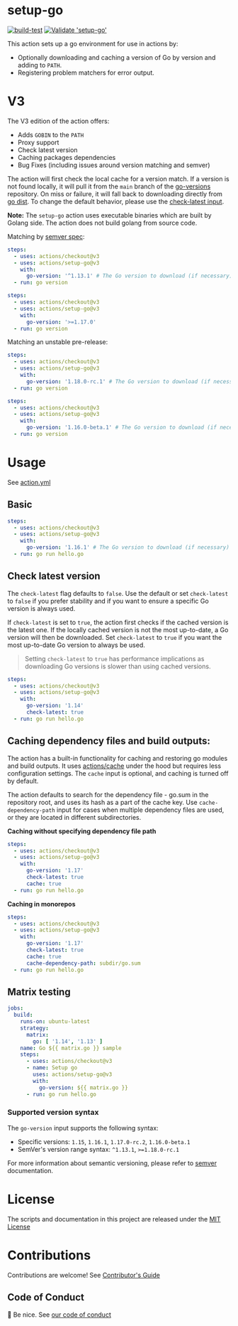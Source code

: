 # setup-go

[![build-test](https://github.com/actions/setup-go/actions/workflows/workflow.yml/badge.svg)](https://github.com/actions/setup-go/actions/workflows/workflow.yml)
[![Validate 'setup-go'](https://github.com/actions/setup-go/actions/workflows/versions.yml/badge.svg)](https://github.com/actions/setup-go/actions/workflows/versions.yml)

This action sets up a go environment for use in actions by:

- Optionally downloading and caching a version of Go by version and adding to `PATH`.
- Registering problem matchers for error output.

# V3

The V3 edition of the action offers:

- Adds `GOBIN` to the `PATH`
- Proxy support
- Check latest version
- Caching packages dependencies
- Bug Fixes (including issues around version matching and semver)

The action will first check the local cache for a version match. If a version is not found locally, it will pull it from the `main` branch of the [go-versions](https://github.com/actions/go-versions/blob/main/versions-manifest.json) repository. On miss or failure, it will fall back to downloading directly from [go dist](https://storage.googleapis.com/golang). To change the default behavior, please use the [check-latest input](#check-latest-version).

**Note:** The `setup-go` action uses executable binaries which are built by Golang side. The action does not build golang from source code.

Matching by [semver spec](https://github.com/npm/node-semver):

```yaml
steps:
  - uses: actions/checkout@v3
  - uses: actions/setup-go@v3
    with:
      go-version: '^1.13.1' # The Go version to download (if necessary) and use.
  - run: go version
```

```yaml
steps:
  - uses: actions/checkout@v3
  - uses: actions/setup-go@v3
    with:
      go-version: '>=1.17.0'
  - run: go version
```

Matching an unstable pre-release:

```yaml
steps:
  - uses: actions/checkout@v3
  - uses: actions/setup-go@v3
    with:
      go-version: '1.18.0-rc.1' # The Go version to download (if necessary) and use.
  - run: go version
```

```yaml
steps:
  - uses: actions/checkout@v3
  - uses: actions/setup-go@v3
    with:
      go-version: '1.16.0-beta.1' # The Go version to download (if necessary) and use.
  - run: go version
```

# Usage

See [action.yml](action.yml)

## Basic

```yaml
steps:
  - uses: actions/checkout@v3
  - uses: actions/setup-go@v3
    with:
      go-version: '1.16.1' # The Go version to download (if necessary) and use.
  - run: go run hello.go
```


## Check latest version

The `check-latest` flag defaults to `false`. Use the default or set `check-latest` to `false` if you prefer stability and if you want to ensure a specific Go version is always used.

If `check-latest` is set to `true`, the action first checks if the cached version is the latest one. If the locally cached version is not the most up-to-date, a Go version will then be downloaded. Set `check-latest` to `true` if you want the most up-to-date Go version to always be used.

> Setting `check-latest` to `true` has performance implications as downloading Go versions is slower than using cached versions.

```yaml
steps:
  - uses: actions/checkout@v3
  - uses: actions/setup-go@v3
    with:
      go-version: '1.14'
      check-latest: true
  - run: go run hello.go
```
## Caching dependency files and build outputs:

The action has a built-in functionality for caching and restoring go modules and build outputs. It uses [actions/cache](https://github.com/actions/cache) under the hood but requires less configuration settings. The `cache` input is optional, and caching is turned off by default.

The action defaults to search for the dependency file - go.sum in the repository root, and uses its hash as a part of the cache key. Use `cache-dependency-path` input for cases when multiple dependency files are used, or they are located in different subdirectories.

**Caching without specifying dependency file path**
```yaml
steps:
  - uses: actions/checkout@v3
  - uses: actions/setup-go@v3
    with:
      go-version: '1.17'
      check-latest: true
      cache: true
  - run: go run hello.go
```

**Caching in monorepos**
```yaml
steps:
  - uses: actions/checkout@v3
  - uses: actions/setup-go@v3
    with:
      go-version: '1.17'
      check-latest: true
      cache: true
      cache-dependency-path: subdir/go.sum
  - run: go run hello.go
```

## Matrix testing

```yaml
jobs:
  build:
    runs-on: ubuntu-latest
    strategy:
      matrix:
        go: [ '1.14', '1.13' ]
    name: Go ${{ matrix.go }} sample
    steps:
      - uses: actions/checkout@v3
      - name: Setup go
        uses: actions/setup-go@v3
        with:
          go-version: ${{ matrix.go }}
      - run: go run hello.go
```

### Supported version syntax

The `go-version` input supports the following syntax:

- Specific versions: `1.15`, `1.16.1`, `1.17.0-rc.2`, `1.16.0-beta.1`
- SemVer's version range syntax: `^1.13.1`, `>=1.18.0-rc.1`

For more information about semantic versioning, please refer to [semver](https://github.com/npm/node-semver) documentation.

# License

The scripts and documentation in this project are released under the [MIT License](LICENSE)

# Contributions

Contributions are welcome! See [Contributor's Guide](docs/contributors.md)

## Code of Conduct

:wave: Be nice. See [our code of conduct](CONDUCT)
